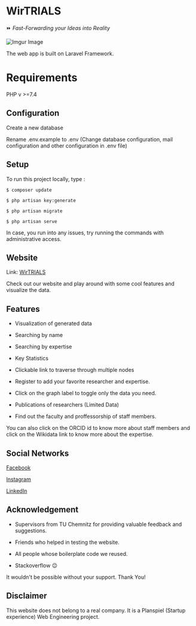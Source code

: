 # WirTRIALS

:fast_forward: *Fast-Forwarding your Ideas into Reality*

![Imgur Image](https://i.imgur.com/bHaZtsg.jpg)

The web app is built on Laravel Framework.

# Requirements

PHP v >=7.4

## Configuration

Create a new database

Rename .env.example to .env (Change database configuration, mail configuration and other configuration in .env file)

## Setup
To run this project locally, type :
```
$ composer update

$ php artisan key:generate

$ php artisan migrate

$ php artisan serve

``` 
In case, you run into any issues, try running the commands with administrative access.
  
## Website

Link: [WirTRIALS](https://www.wirtrials.com/)

Check out our website and play around with some cool features and visualize the data.

## Features

- Visualization of generated data

- Searching by name
- Searching by expertise
- Key Statistics
- Clickable link to traverse through multiple nodes
- Register to add your favorite researcher and expertise.
- Click on the graph label to toggle only the data you need.
- Publications of researchers (Limited Data)
- Find out the faculty and proffessorship of staff members.

You can also click on the ORCID id to know more about staff members and click on the Wikidata link to know more about the expertise.
  
## Social Networks

[Facebook](https://www.facebook.com/Wirtrials2020-111172150801612)

[Instagram](https://www.instagram.com/wirtrials2020/)

[LinkedIn](https://www.linkedin.com/company/wirtrials)

## Acknowledgement

- Supervisors from TU Chemnitz for providing valuable feedback and suggestions.

- Friends who helped in testing the website.
- All people whose boilerplate code we reused.
- Stackoverflow :wink:

It wouldn't be possible without your support. Thank You!

## Disclaimer

This website does not belong to a real company. It is a Planspiel (Startup experience) Web Engineering project.